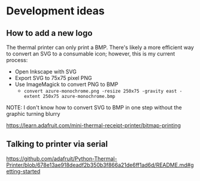 # Development ideas

## How to add a new logo

The thermal printer can only print a BMP.  There's likely a more efficient way to convert an SVG to a consumable icon; however, this is my current process:

* Open Inkscape with SVG
* Export SVG to 75x75 pixel PNG
* Use ImageMagick to convert PNG to BMP
  * `convert azure-monochrome.png -resize 250x75 -gravity east -extent 250x75 azure-monochrome.bmp`

NOTE: I don't know how to convert SVG to BMP in one step without the graphic turning blurry

https://learn.adafruit.com/mini-thermal-receipt-printer/bitmap-printing

## Talking to printer via serial

https://github.com/adafruit/Python-Thermal-Printer/blob/678e13ae918deadf2b350b3f866a21de6ff1ad6d/README.md#getting-started
